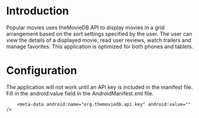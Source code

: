 # Introduction
Popular movies uses theMovieDB API to display movies in a grid arrangement based on the sort settings specified by the user. The user can view the details of a displayed movie, read user reviews, watch trailers and manage favorites. This application is optimized for both phones and tablets.  

# Configuration
The application will not work until an API key is included in the manifest file. Fill in the android:value field in the AndroidManifest.xml file.

        <meta-data android:name="org.themoviedb.api.key" android:value="" />
